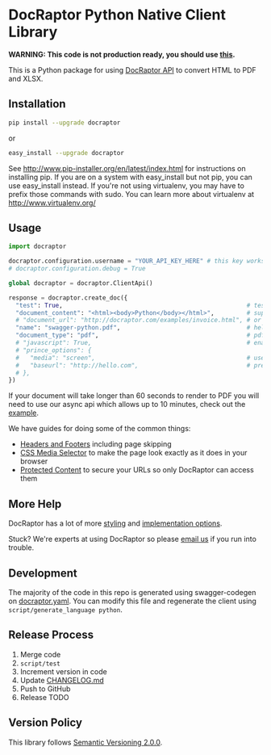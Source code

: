 # DocRaptor Python Native Client Library

**WARNING: This code is not production ready, you should use [this](https://docraptor.com/documentation/python).**

This is a Python package for using [DocRaptor API](http://docraptor.com/documentation) to convert HTML to PDF and XLSX.

## Installation

```sh
pip install --upgrade docraptor
```

or

```sh
easy_install --upgrade docraptor
```

See http://www.pip-installer.org/en/latest/index.html for instructions on installing pip. If you are on a system with easy_install but not pip, you can use easy_install instead. If you're not using virtualenv, you may have to prefix those commands with sudo. You can learn more about virtualenv at http://www.virtualenv.org/

## Usage

```python
import docraptor

docraptor.configuration.username = "YOUR_API_KEY_HERE" # this key works for test documents
# docraptor.configuration.debug = True

global docraptor = docraptor.ClientApi()

response = docraptor.create_doc({
  "test": True,                                                   # test documents are free but watermarked
  "document_content": "<html><body>Python</body></html>",         # supply content directly
  # "document_url": "http://docraptor.com/examples/invoice.html", # or use a url
  "name": "swagger-python.pdf",                                   # help you find a document later
  "document_type": "pdf",                                         # pdf or xls or xlsx
  # "javascript": True,                                           # enable JavaScript processing
  # "prince_options": {
  #   "media": "screen",                                          # use screen styles instead of print styles
  #   "baseurl": "http://hello.com",                              # pretend URL when using document_content
  # },
})
```

If your document will take longer than 60 seconds to render to PDF you will need to use our async api which allows up to 10 minutes, check out the [example](example/async.py).


We have guides for doing some of the common things:
* [Headers and Footers](https://docraptor.com/documentation/style#pdf-headers-footers) including page skipping
* [CSS Media Selector](https://docraptor.com/documentation/api#api_basic_pdf) to make the page look exactly as it does in your browser
* [Protected Content](https://docraptor.com/documentation/api#api_advanced_pdf) to secure your URLs so only DocRaptor can access them

## More Help

DocRaptor has a lot of more [styling](https://docraptor.com/documentation/style) and [implementation options](https://docraptor.com/documentation/api).

Stuck? We're experts at using DocRaptor so please [email us](mailto:support@docraptor.com) if you run into trouble.


## Development

The majority of the code in this repo is generated using swagger-codegen on [docraptor.yaml](docraptor.yaml). You can modify this file and regenerate the client using `script/generate_language python`.

## Release Process

1. Merge code
2. `script/test`
3. Increment version in code
4. Update [CHANGELOG.md](CHANGELOG.md)
5. Push to GitHub
6. Release TODO

## Version Policy

This library follows [Semantic Versioning 2.0.0](http://semver.org).
